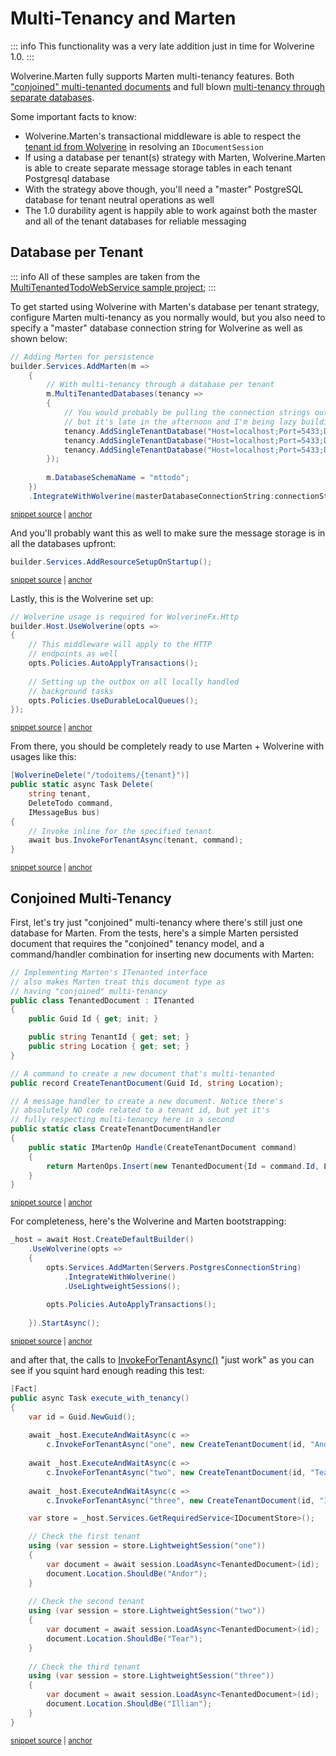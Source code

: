 # Multi-Tenancy and Marten

::: info
This functionality was a very late addition just in time for Wolverine 1.0.
:::

Wolverine.Marten fully supports Marten multi-tenancy features. Both ["conjoined" multi-tenanted documents](https://martendb.io/documents/multi-tenancy.html) and full blown
[multi-tenancy through separate databases](https://martendb.io/configuration/multitenancy.html).

Some important facts to know:

* Wolverine.Marten's transactional middleware is able to respect the [tenant id from Wolverine](/guide/handlers/multi-tenancy) in resolving an `IDocumentSession`
* If using a database per tenant(s) strategy with Marten, Wolverine.Marten is able to create separate message storage tables in each tenant Postgresql database
* With the strategy above though, you'll need a "master" PostgreSQL database for tenant neutral operations as well
* The 1.0 durability agent is happily able to work against both the master and all of the tenant databases for reliable messaging

## Database per Tenant

::: info
All of these samples are taken from the [MultiTenantedTodoWebService sample project](https://github.com/JasperFx/wolverine/tree/main/src/Samples/MultiTenantedTodoService/MultiTenantedTodoService);
:::

To get started using Wolverine with Marten's database per tenant strategy, configure Marten multi-tenancy as you normally
would, but you also need to specify a "master" database connection string for Wolverine as well as shown below:

<!-- snippet: sample_configuring_wolverine_for_marten_multi_tenancy -->
<a id='snippet-sample_configuring_wolverine_for_marten_multi_tenancy'></a>
```cs
// Adding Marten for persistence
builder.Services.AddMarten(m =>
    {
        // With multi-tenancy through a database per tenant
        m.MultiTenantedDatabases(tenancy =>
        {
            // You would probably be pulling the connection strings out of configuration,
            // but it's late in the afternoon and I'm being lazy building out this sample!
            tenancy.AddSingleTenantDatabase("Host=localhost;Port=5433;Database=tenant1;Username=postgres;password=postgres", "tenant1");
            tenancy.AddSingleTenantDatabase("Host=localhost;Port=5433;Database=tenant2;Username=postgres;password=postgres", "tenant2");
            tenancy.AddSingleTenantDatabase("Host=localhost;Port=5433;Database=tenant3;Username=postgres;password=postgres", "tenant3");
        });
        
        m.DatabaseSchemaName = "mttodo";
    })
    .IntegrateWithWolverine(masterDatabaseConnectionString:connectionString);
```
<sup><a href='https://github.com/JasperFx/wolverine/blob/main/src/Samples/MultiTenantedTodoService/MultiTenantedTodoService/Program.cs#L13-L32' title='Snippet source file'>snippet source</a> | <a href='#snippet-sample_configuring_wolverine_for_marten_multi_tenancy' title='Start of snippet'>anchor</a></sup>
<!-- endSnippet -->

And you'll probably want this as well to make sure the message storage is in all the databases upfront:

<!-- snippet: sample_add_resource_setup_on_startup -->
<a id='snippet-sample_add_resource_setup_on_startup'></a>
```cs
builder.Services.AddResourceSetupOnStartup();
```
<sup><a href='https://github.com/JasperFx/wolverine/blob/main/src/Samples/MultiTenantedTodoService/MultiTenantedTodoService/Program.cs#L36-L40' title='Snippet source file'>snippet source</a> | <a href='#snippet-sample_add_resource_setup_on_startup' title='Start of snippet'>anchor</a></sup>
<!-- endSnippet -->

Lastly, this is the Wolverine set up:

<!-- snippet: sample_wolverine_setup_for_marten_multitenancy -->
<a id='snippet-sample_wolverine_setup_for_marten_multitenancy'></a>
```cs
// Wolverine usage is required for WolverineFx.Http
builder.Host.UseWolverine(opts =>
{
    // This middleware will apply to the HTTP
    // endpoints as well
    opts.Policies.AutoApplyTransactions();
    
    // Setting up the outbox on all locally handled
    // background tasks
    opts.Policies.UseDurableLocalQueues();
});
```
<sup><a href='https://github.com/JasperFx/wolverine/blob/main/src/Samples/MultiTenantedTodoService/MultiTenantedTodoService/Program.cs#L42-L56' title='Snippet source file'>snippet source</a> | <a href='#snippet-sample_wolverine_setup_for_marten_multitenancy' title='Start of snippet'>anchor</a></sup>
<!-- endSnippet -->

From there, you should be completely ready to use Marten + Wolverine with usages like this:

<!-- snippet: sample_invoke_for_tenant -->
<a id='snippet-sample_invoke_for_tenant'></a>
```cs
[WolverineDelete("/todoitems/{tenant}")]
public static async Task Delete(
    string tenant, 
    DeleteTodo command, 
    IMessageBus bus)
{
    // Invoke inline for the specified tenant
    await bus.InvokeForTenantAsync(tenant, command);
}
```
<sup><a href='https://github.com/JasperFx/wolverine/blob/main/src/Samples/MultiTenantedTodoService/MultiTenantedTodoService/Endpoints.cs#L72-L84' title='Snippet source file'>snippet source</a> | <a href='#snippet-sample_invoke_for_tenant' title='Start of snippet'>anchor</a></sup>
<!-- endSnippet -->


## Conjoined Multi-Tenancy

First, let's try just "conjoined" multi-tenancy where there's still just one database for Marten. From the tests, here's
a simple Marten persisted document that requires the "conjoined" tenancy model, and a command/handler combination for 
inserting new documents with Marten:

<!-- snippet: sample_conjoined_multi_tenancy_sample_code -->
<a id='snippet-sample_conjoined_multi_tenancy_sample_code'></a>
```cs
// Implementing Marten's ITenanted interface
// also makes Marten treat this document type as
// having "conjoined" multi-tenancy
public class TenantedDocument : ITenanted
{
    public Guid Id { get; init; }

    public string TenantId { get; set; }
    public string Location { get; set; }
}

// A command to create a new document that's multi-tenanted
public record CreateTenantDocument(Guid Id, string Location);

// A message handler to create a new document. Notice there's
// absolutely NO code related to a tenant id, but yet it's
// fully respecting multi-tenancy here in a second
public static class CreateTenantDocumentHandler
{
    public static IMartenOp Handle(CreateTenantDocument command)
    {
        return MartenOps.Insert(new TenantedDocument{Id = command.Id, Location = command.Location});
    }
}
```
<sup><a href='https://github.com/JasperFx/wolverine/blob/main/src/Persistence/PersistenceTests/Marten/MultiTenancy/conjoined_tenancy.cs#L87-L114' title='Snippet source file'>snippet source</a> | <a href='#snippet-sample_conjoined_multi_tenancy_sample_code' title='Start of snippet'>anchor</a></sup>
<!-- endSnippet -->

For completeness, here's the Wolverine and Marten bootstrapping:

<!-- snippet: sample_setup_with_conjoined_tenancy -->
<a id='snippet-sample_setup_with_conjoined_tenancy'></a>
```cs
_host = await Host.CreateDefaultBuilder()
    .UseWolverine(opts =>
    {
        opts.Services.AddMarten(Servers.PostgresConnectionString)
            .IntegrateWithWolverine()
            .UseLightweightSessions();
        
        opts.Policies.AutoApplyTransactions();
        
    }).StartAsync();
```
<sup><a href='https://github.com/JasperFx/wolverine/blob/main/src/Persistence/PersistenceTests/Marten/MultiTenancy/conjoined_tenancy.cs#L20-L33' title='Snippet source file'>snippet source</a> | <a href='#snippet-sample_setup_with_conjoined_tenancy' title='Start of snippet'>anchor</a></sup>
<!-- endSnippet -->

and after that, the calls to [InvokeForTenantAsync()]() "just work" as you can see if you squint hard enough reading this test:

<!-- snippet: sample_using_conjoined_tenancy -->
<a id='snippet-sample_using_conjoined_tenancy'></a>
```cs
[Fact]
public async Task execute_with_tenancy()
{
    var id = Guid.NewGuid();
    
    await _host.ExecuteAndWaitAsync(c =>
        c.InvokeForTenantAsync("one", new CreateTenantDocument(id, "Andor")));
    
    await _host.ExecuteAndWaitAsync(c =>
        c.InvokeForTenantAsync("two", new CreateTenantDocument(id, "Tear")));
    
    await _host.ExecuteAndWaitAsync(c =>
        c.InvokeForTenantAsync("three", new CreateTenantDocument(id, "Illian")));

    var store = _host.Services.GetRequiredService<IDocumentStore>();

    // Check the first tenant
    using (var session = store.LightweightSession("one"))
    {
        var document = await session.LoadAsync<TenantedDocument>(id);
        document.Location.ShouldBe("Andor");
    }
    
    // Check the second tenant
    using (var session = store.LightweightSession("two"))
    {
        var document = await session.LoadAsync<TenantedDocument>(id);
        document.Location.ShouldBe("Tear");
    }
    
    // Check the third tenant
    using (var session = store.LightweightSession("three"))
    {
        var document = await session.LoadAsync<TenantedDocument>(id);
        document.Location.ShouldBe("Illian");
    }
}
```
<sup><a href='https://github.com/JasperFx/wolverine/blob/main/src/Persistence/PersistenceTests/Marten/MultiTenancy/conjoined_tenancy.cs#L44-L84' title='Snippet source file'>snippet source</a> | <a href='#snippet-sample_using_conjoined_tenancy' title='Start of snippet'>anchor</a></sup>
<!-- endSnippet -->





